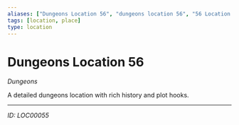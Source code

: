 ```yaml
---
aliases: ["Dungeons Location 56", "dungeons location 56", "56 Location Dungeons"]
tags: [location, place]
type: location
---
```


# Dungeons Location 56

*Dungeons*

A detailed dungeons location with rich history and plot hooks.

---
*ID: LOC00055*